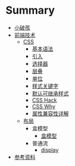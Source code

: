 # Summary

* [小破孩](README.md)
* [前端技术](FE/README.md)
    * [CSS](FE/CSS/README.md)
        * [基本语法](/FE/CSS/grammar/README.md)
        * [引入](FE/CSS/grammar/grammar_intro.md)
        * [选择器](FE/CSS/grammar/grammar_selector.md)
        * [层叠](FE/CSS/grammar/grammar_cascading.md)
        * [单位](FE/CSS/grammar/grammar_unit.md)
        * [样式关键字](FE/CSS/grammar/grammar_calc.md)
        * [默认可继承样式](FE/CSS/grammar/grammar_inherit.md)
        * [CSS Hack](FE/CSS/grammar/grammar_hack.md)
        * [CSS Why](FE/CSS/grammar/grammar_why.md)
        * [属性兼容性详解](FE/CSS/grammar/grammar_compatible.md)
    * [布局](FE/CSS/layout/README.md)
        * 盒模型
            - [盒模型](FE/CSS/layout/box.md)
        * 普通流
            - [display](FE/CSS/layout/display.md)
* [参考资料](resources.md)
